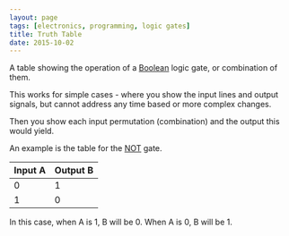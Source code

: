 ```yaml
---
layout: page
tags: [electronics, programming, logic gates]
title: Truth Table
date: 2015-10-02
---
```

A table showing the operation of a [Boolean](boolean.html) logic gate, or combination of them.

This works for simple cases - where you show the input lines and output signals, but cannot address any time based or more complex changes.

Then you show each input permutation (combination) and the output this would yield.

An example is the table for the [NOT](not.html) gate.

| Input A | Output B |
| ------- | -------- |
|    0    |    1     |
|    1    |    0     |

In this case, when A is 1, B will be 0. When A is 0, B will be 1.
